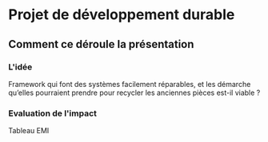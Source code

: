 # Projet de développement durable

## Comment ce déroule la présentation

### L'idée

Framework qui font des systèmes facilement réparables, et les démarche qu’elles pourraient prendre pour recycler les anciennes pièces est-il viable ?

### Evaluation de l'impact

Tableau EMI
